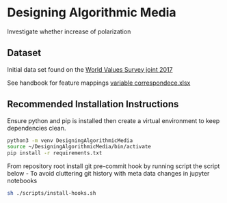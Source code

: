 # Designing Algorithmic Media

Investigate whether increase of polarization 

## Dataset
 
Initial data set found on the [World Values Survey joint 2017](https://www.worldvaluessurvey.org/WVSEVSjoint2017.jsp) 

See handbook for feature mappings [variable correspondece.xlsx](data/Handbooks/EVS_WVS_Joint_v5.0_VariableCorrespondence.xlsx)

## Recommended Installation Instructions

Ensure python and pip is installed then create a virtual environment to keep dependencies clean.

```zsh
python3 -m venv DesigningAlgorithmicMedia
source ~/DesigningAlgorithmicMedia/bin/activate
pip install -r requirements.txt
```

From repository root install git pre-commit hook by running script the script below - To avoid cluttering git history with meta data changes in jupyter notebooks

```zsh
sh ./scripts/install-hooks.sh 
```

